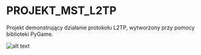 # PROJEKT_MST_L2TP
Projekt demonstrujący działanie protokołu L2TP, wytworzony przy pomocy biblioteki PyGame.

![alt text](http://url/to/img.png)
